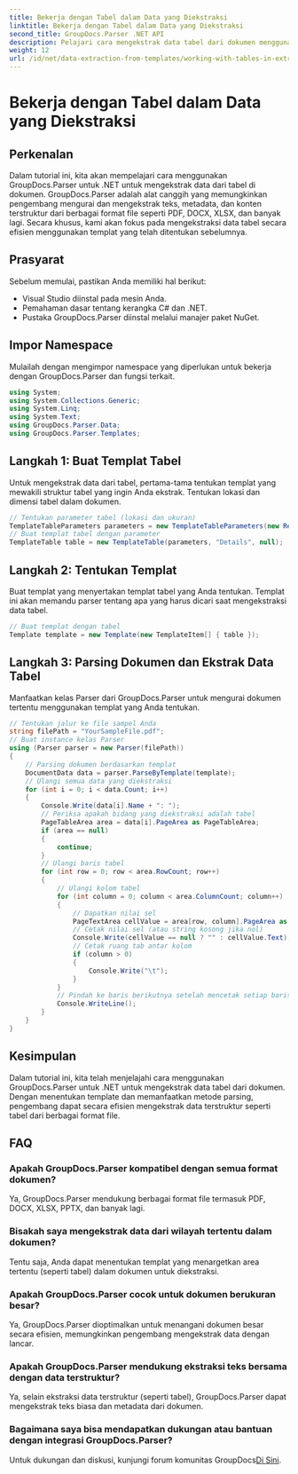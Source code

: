```yaml
---
title: Bekerja dengan Tabel dalam Data yang Diekstraksi
linktitle: Bekerja dengan Tabel dalam Data yang Diekstraksi
second_title: GroupDocs.Parser .NET API
description: Pelajari cara mengekstrak data tabel dari dokumen menggunakan GroupDocs.Parser untuk .NET. Parsing konten terstruktur secara efisien dengan templat yang telah ditentukan sebelumnya.
weight: 12
url: /id/net/data-extraction-from-templates/working-with-tables-in-extracted-data/
---
```


# Bekerja dengan Tabel dalam Data yang Diekstraksi

## Perkenalan
Dalam tutorial ini, kita akan mempelajari cara menggunakan GroupDocs.Parser untuk .NET untuk mengekstrak data dari tabel di dokumen. GroupDocs.Parser adalah alat canggih yang memungkinkan pengembang mengurai dan mengekstrak teks, metadata, dan konten terstruktur dari berbagai format file seperti PDF, DOCX, XLSX, dan banyak lagi. Secara khusus, kami akan fokus pada mengekstraksi data tabel secara efisien menggunakan templat yang telah ditentukan sebelumnya.
## Prasyarat
Sebelum memulai, pastikan Anda memiliki hal berikut:
- Visual Studio diinstal pada mesin Anda.
- Pemahaman dasar tentang kerangka C# dan .NET.
- Pustaka GroupDocs.Parser diinstal melalui manajer paket NuGet.

## Impor Namespace
Mulailah dengan mengimpor namespace yang diperlukan untuk bekerja dengan GroupDocs.Parser dan fungsi terkait.
```csharp
using System;
using System.Collections.Generic;
using System.Linq;
using System.Text;
using GroupDocs.Parser.Data;
using GroupDocs.Parser.Templates;
```
## Langkah 1: Buat Templat Tabel
Untuk mengekstrak data dari tabel, pertama-tama tentukan templat yang mewakili struktur tabel yang ingin Anda ekstrak. Tentukan lokasi dan dimensi tabel dalam dokumen.
```csharp
// Tentukan parameter tabel (lokasi dan ukuran)
TemplateTableParameters parameters = new TemplateTableParameters(new Rectangle(new Point(35, 320), new Size(530, 55)), null);
// Buat templat tabel dengan parameter
TemplateTable table = new TemplateTable(parameters, "Details", null);
```
## Langkah 2: Tentukan Templat
Buat templat yang menyertakan templat tabel yang Anda tentukan. Templat ini akan memandu parser tentang apa yang harus dicari saat mengekstraksi data tabel.
```csharp
// Buat templat dengan tabel
Template template = new Template(new TemplateItem[] { table });
```
## Langkah 3: Parsing Dokumen dan Ekstrak Data Tabel
Manfaatkan kelas Parser dari GroupDocs.Parser untuk mengurai dokumen tertentu menggunakan templat yang Anda tentukan.
```csharp
// Tentukan jalur ke file sampel Anda
string filePath = "YourSampleFile.pdf";
// Buat instance kelas Parser
using (Parser parser = new Parser(filePath))
{
    // Parsing dokumen berdasarkan templat
    DocumentData data = parser.ParseByTemplate(template);
    // Ulangi semua data yang diekstraksi
    for (int i = 0; i < data.Count; i++)
    {
        Console.Write(data[i].Name + ": ");
        // Periksa apakah bidang yang diekstraksi adalah tabel
        PageTableArea area = data[i].PageArea as PageTableArea;
        if (area == null)
        {
            continue;
        }
        // Ulangi baris tabel
        for (int row = 0; row < area.RowCount; row++)
        {
            // Ulangi kolom tabel
            for (int column = 0; column < area.ColumnCount; column++)
            {
                // Dapatkan nilai sel
                PageTextArea cellValue = area[row, column].PageArea as PageTextArea;
                // Cetak nilai sel (atau string kosong jika nol)
                Console.Write(cellValue == null ? "" : cellValue.Text);
                // Cetak ruang tab antar kolom
                if (column > 0)
                {
                    Console.Write("\t");
                }
            }
            // Pindah ke baris berikutnya setelah mencetak setiap baris
            Console.WriteLine();
        }
    }
}
```

## Kesimpulan
Dalam tutorial ini, kita telah menjelajahi cara menggunakan GroupDocs.Parser untuk .NET untuk mengekstrak data tabel dari dokumen. Dengan menentukan template dan memanfaatkan metode parsing, pengembang dapat secara efisien mengekstrak data terstruktur seperti tabel dari berbagai format file.

## FAQ
### Apakah GroupDocs.Parser kompatibel dengan semua format dokumen?
Ya, GroupDocs.Parser mendukung berbagai format file termasuk PDF, DOCX, XLSX, PPTX, dan banyak lagi.
### Bisakah saya mengekstrak data dari wilayah tertentu dalam dokumen?
Tentu saja, Anda dapat menentukan templat yang menargetkan area tertentu (seperti tabel) dalam dokumen untuk diekstraksi.
### Apakah GroupDocs.Parser cocok untuk dokumen berukuran besar?
Ya, GroupDocs.Parser dioptimalkan untuk menangani dokumen besar secara efisien, memungkinkan pengembang mengekstrak data dengan lancar.
### Apakah GroupDocs.Parser mendukung ekstraksi teks bersama dengan data terstruktur?
Ya, selain ekstraksi data terstruktur (seperti tabel), GroupDocs.Parser dapat mengekstrak teks biasa dan metadata dari dokumen.
### Bagaimana saya bisa mendapatkan dukungan atau bantuan dengan integrasi GroupDocs.Parser?
 Untuk dukungan dan diskusi, kunjungi forum komunitas GroupDocs[Di Sini](https://forum.groupdocs.com/c/parser/17).